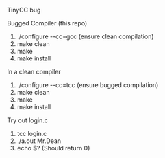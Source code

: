 TinyCC bug

Bugged Compiler (this repo)
1. ./configure --cc=gcc (ensure clean compilation)
2. make clean
3. make
4. make install

In a clean compiler
1. ./configure --cc=tcc (ensure bugged compilation)
2. make clean
3. make
4. make install

Try out login.c
1. tcc login.c
2. ./a.out Mr.Dean
3. echo $?
(Should return 0)
